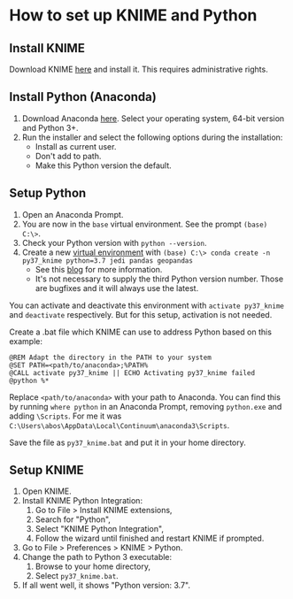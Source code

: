 # How to set up KNIME and Python
## Install KNIME
Download KNIME [here](https://www.knime.com/downloads/download-knime) and install it. This requires administrative rights.

## Install Python (Anaconda)
1. Download Anaconda [here](https://www.anaconda.com/distribution/#download-section). Select your operating system, 64-bit version and Python 3+.
1. Run the installer and select the following options during the installation:
    * Install as current user.
    * Don't add to path.
    * Make this Python version the default.

## Setup Python
1. Open an Anaconda Prompt.
1. You are now in the `base` virtual environment. See the prompt `(base) C:\>`.
1. Check your Python version with `python --version`.
1. Create a new [virtual environment](https://conda.io/projects/conda/en/latest/user-guide/tasks/manage-environments.html) with
```(base) C:\> conda create -n py37_knime python=3.7 jedi pandas geopandas```
    * See this [blog](https://www.knime.com/blog/setting-up-the-knime-python-extension-revisited-for-python-30-and-20) for more information.
    * It's not necessary to supply the third Python version number. Those are bugfixes and it will always use the latest.

You can activate and deactivate this environment with `activate py37_knime` and `deactivate` respectively. But for this setup, activation is not needed.

Create a .bat file which KNIME can use to address Python based on this example:
```
@REM Adapt the directory in the PATH to your system    
@SET PATH=<path/to/anaconda>;%PATH%  
@CALL activate py37_knime || ECHO Activating py37_knime failed  
@python %*
```
Replace `<path/to/anaconda>` with your path to Anaconda. You can find this by running `where python` in an Anaconda Prompt, removing `python.exe` and adding `\Scripts`. For me it was `C:\Users\abos\AppData\Local\Continuum\anaconda3\Scripts`.

Save the file as `py37_knime.bat` and put it in your home directory.

## Setup KNIME
1. Open KNIME.
1. Install KNIME Python Integration:
    1. Go to File > Install KNIME extensions,
    1. Search for "Python",
    1. Select "KNIME Python Integration",
    1. Follow the wizard until finished and restart KNIME if prompted.
1. Go to File > Preferences > KNIME > Python.
1. Change the path to Python 3 executable:
    1. Browse to your home directory,
    1. Select `py37_knime.bat`.
1. If all went well, it shows "Python version: 3.7".    
    
    